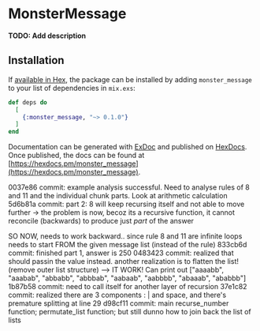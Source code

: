 # MonsterMessage

**TODO: Add description**

## Installation

If [available in Hex](https://hex.pm/docs/publish), the package can be installed
by adding `monster_message` to your list of dependencies in `mix.exs`:

```elixir
def deps do
  [
    {:monster_message, "~> 0.1.0"}
  ]
end
```

Documentation can be generated with [ExDoc](https://github.com/elixir-lang/ex_doc)
and published on [HexDocs](https://hexdocs.pm). Once published, the docs can
be found at [https://hexdocs.pm/monster_message](https://hexdocs.pm/monster_message).



0037e86 commit: example analysis successful. Need to analyse rules of 8 and 11 and the individual chunk parts. Look at arithmetic calculation
5d6b81a commit: part 2: 8 will keep recursing itself and not able to move further
  -> the problem is now, becoz its a recursive function, it cannot reconcile (backwards) to produce just _part_ of the answer
  
SO NOW, needs to work backward.. since rule 8 and 11 are infinite loops
needs to start FROM the given message list (instead of the rule)
833cb6d commit: finished part 1, answer is 250
0483423 commit: realized that should passin the value instead. another realization is to flatten the list! (remove outer list structure)
                   --> IT WORK! Can print out ["aaaabb", "aaabab", "abbabb", "abbbab", "aabaab", "aabbbb", "abaaab", "ababbb"]
1b87b58 commit: need to call itself for another layer of recursion
37e1c82 commit: realized there are 3 components : | and space, and there's premature splitting at line 29
d98cf11 commit: main recurse_number function; permutate_list function; but still dunno how to join back the list of lists
